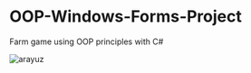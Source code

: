 # OOP-Windows-Forms-Project
Farm game using OOP principles with C#

![arayuz](https://github.com/busraakay/OOP-Windows-Forms-Project/blob/main/NDPProje/bin/Debug/resimler/Ekran%20Al%C4%B1nt%C4%B1s%C4%B1.JPG)
